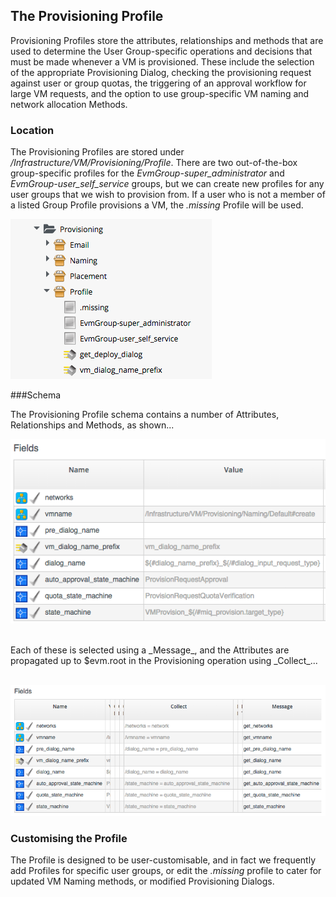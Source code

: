 ## The Provisioning Profile

Provisioning Profiles store the attributes, relationships and methods that are used to determine the User Group-specific operations and decisions that must be made whenever a VM is provisioned. These include the selection of the appropriate Provisioning Dialog, checking the provisioning request against user or group quotas, the triggering of an approval workflow for large VM requests, and the option to use group-specific VM naming and network allocation Methods.

### Location

The Provisioning Profiles are stored under _/Infrastructure/VM/Provisioning/Profile_. There are two out-of-the-box group-specific profiles for the _EvmGroup-super\_administrator_ and _EvmGroup-user\_self\_service_ groups, but we can create new profiles for any user groups that we wish to provision from. If a user who is not a member of a listed Group Profile provisions a VM, the _.missing_ Profile will be used.

![screenshot](images/screenshot4.png)

###Schema

The Provisioning Profile schema contains a number of Attributes, Relationships and Methods, as shown...
<br>

![screenshot](images/screenshot1.png?)

<br>
Each of these is selected using a _Message_, and the Attributes are propagated up to $evm.root in the Provisioning operation using _Collect_...
<br> <br>

![screenshot](images/screenshot5.png)

### Customising the Profile

The Profile is designed to be user-customisable, and in fact we frequently add Profiles for specific user groups, or edit the _.missing_ profile to cater for updated VM Naming methods, or modified Provisioning Dialogs.

